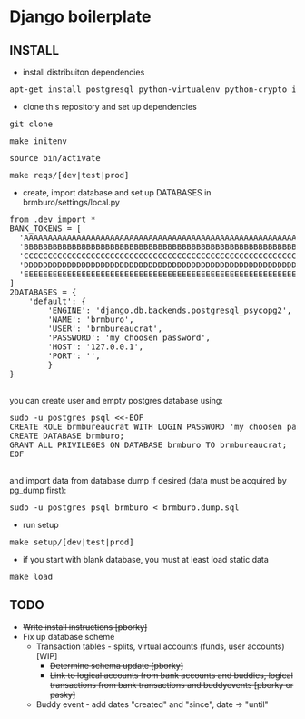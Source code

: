 Django boilerplate
==================

INSTALL
-------
 * install distribuiton dependencies
  <pre>apt-get install postgresql python-virtualenv python-crypto ipython python-sqlite python-psycopg2 python-yaml</pre>
 * clone this repository and set up dependencies
  <pre>git clone <this repo> </pre>
  <pre>make initenv</pre>
  <pre>source bin/activate</pre>
  <pre>make reqs/[dev|test|prod]</pre>

 * create, import database and set up DATABASES in brmburo/settings/local.py
  <pre>
from .dev import *
BANK_TOKENS = [
  'AAAAAAAAAAAAAAAAAAAAAAAAAAAAAAAAAAAAAAAAAAAAAAAAAAAAAAAAAAAAAAAA',
  'BBBBBBBBBBBBBBBBBBBBBBBBBBBBBBBBBBBBBBBBBBBBBBBBBBBBBBBBBBBBBBBB',
  'CCCCCCCCCCCCCCCCCCCCCCCCCCCCCCCCCCCCCCCCCCCCCCCCCCCCCCCCCCCCCCCC',
  'DDDDDDDDDDDDDDDDDDDDDDDDDDDDDDDDDDDDDDDDDDDDDDDDDDDDDDDDDDDDDDDD',
  'EEEEEEEEEEEEEEEEEEEEEEEEEEEEEEEEEEEEEEEEEEEEEEEEEEEEEEEEEEEEEEEE',
]
2DATABASES = {
    'default': {
        'ENGINE': 'django.db.backends.postgresql_psycopg2',
        'NAME': 'brmburo', 
        'USER': 'brmbureaucrat',
        'PASSWORD': 'my choosen password',
        'HOST': '127.0.0.1',
        'PORT': '',
        }
}
  </pre>
  you can create user and empty postgres database using:
  <pre>
sudo -u postgres psql &lt;&lt;-EOF
CREATE ROLE brmbureaucrat WITH LOGIN PASSWORD 'my choosen password';
CREATE DATABASE brmburo;
GRANT ALL PRIVILEGES ON DATABASE brmburo TO brmbureaucrat;
EOF
  </pre>
  and import data from database dump if desired (data must be acquired by pg\_dump first):
  <pre>sudo -u postgres psql brmburo &lt; brmburo.dump.sql</pre>

 * run setup
  <pre>make setup/[dev|test|prod]</pre>

 * if you start with blank database, you must at least load static data
  <pre>make load</pre>


TODO
----

  * ~~Write install instructions [pborky]~~
  * Fix up database scheme
    * Transaction tables - splits, virtual accounts (funds, user accounts) [WIP]
      * ~~Determine schema update [pborky]~~
      * ~~Link to logical accounts from bank accounts and buddies, logical transactions from bank transactions and buddyevents [pborky or pasky]~~
    * Buddy event - add dates "created" and "since", date -> "until"

